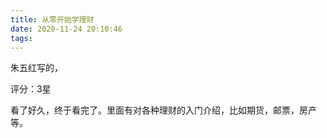 ```yaml
---
title: 从零开始学理财
date: 2020-11-24 20:10:46
tags:
---
```

朱五红写的，

评分：3星

看了好久，终于看完了。里面有对各种理财的入门介绍，比如期货，邮票，房产等。